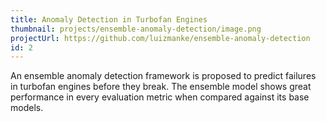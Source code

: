 ```yaml
---
title: Anomaly Detection in Turbofan Engines
thumbnail: projects/ensemble-anomaly-detection/image.png
projectUrl: https://github.com/luizmanke/ensemble-anomaly-detection
id: 2
---
```


An ensemble anomaly detection framework is proposed to predict failures in turbofan engines before they break.
The ensemble model shows great performance in every evaluation metric when compared against its base models.
